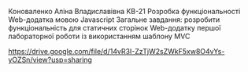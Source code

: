 Коноваленко Аліна Владиславівна КВ-21
Розробка функціональності Web-додатка мовою Javascript
Загальне завдання: розробити функціональність для статичних сторінок Web-додатку першої лабораторної роботи із використанням шаблону MVC

https://drive.google.com/file/d/14vR3I-ZzTjW2sZWkF5xw8O4vYs-yOZSn/view?usp=sharing